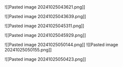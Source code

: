 ![[Pasted image 20241025043621.png]]

![[Pasted image 20241025043639.png]]

![[Pasted image 20241025045311.png]]

![[Pasted image 20241025045929.png]]

![[Pasted image 20241025050144.png]]
![[Pasted image 20241025050155.png]]

![[Pasted image 20241025050423.png]]

